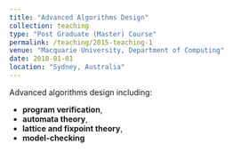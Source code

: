 ```yaml
---
title: "Advanced Algorithms Design"
collection: teaching
type: "Post Graduate (Master) Course"
permalink: /teaching/2015-teaching-1
venue: "Macquarie University, Department of Computing"
date: 2018-01-01
location: "Sydney, Australia"
---
```


Advanced algorithms design including:

- **program verification**,
- **automata theory**,
- **lattice and fixpoint theory**,
- **model-checking**